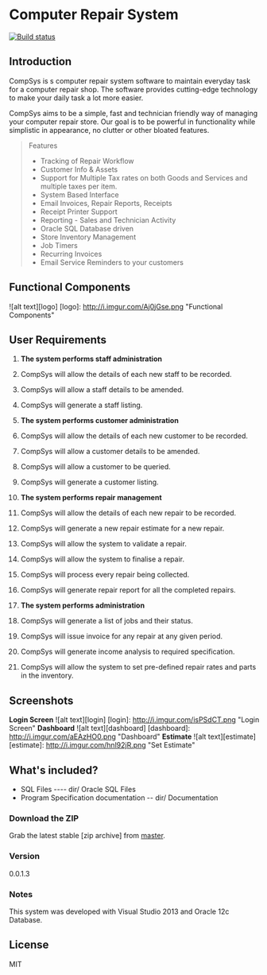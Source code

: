 Computer Repair System
==================

[![Build status](https://ci.appveyor.com/api/projects/status/52l6ceime3ah9lvx?svg=true)](https://ci.appveyor.com/project/codingbat/compsys)

## Introduction
CompSys is s computer repair system software to maintain everyday task for a computer repair shop. The software provides cutting-edge technology to make your daily task a lot more easier.

CompSys aims to be a simple, fast and technician friendly way of managing your computer repair store. Our goal is to be powerful in functionality while simplistic in appearance, no clutter or other bloated features.

> Features
> *	Tracking of Repair Workflow
> *	Customer Info & Assets
> *	Support for Multiple Tax rates on both Goods and Services and multiple taxes per item.
> *	System Based Interface
> *	Email Invoices, Repair Reports, Receipts
> *	Receipt Printer Support
> *	Reporting - Sales and Technician Activity
> *	Oracle SQL Database driven
> *	Store Inventory Management
> *	Job Timers
> *	Recurring Invoices
> *	Email Service Reminders to your customers

## Functional Components

![alt text][logo]
[logo]: http://i.imgur.com/Aj0jGse.png "Functional Components"

## User Requirements

1.	**The system performs staff administration**
  1.	CompSys will allow the details of each new staff to be recorded. 
  2.	CompSys will allow a staff details to be amended. 
  3.	CompSys will generate a staff listing.

2.	**The system performs customer administration**
  1.	CompSys will allow the details of each new customer to be recorded.
  2.	CompSys will allow a customer details to be amended.
  3.	CompSys will allow a customer to be queried. 
  4.	CompSys will generate a customer listing.

3.	**The system performs repair management**
  1.	CompSys will allow the details of each new repair to be recorded.
  2. CompSys will generate a new repair estimate for a new repair.
  3.	CompSys will allow the system to validate a repair. 
  4.	CompSys will allow the system to finalise a repair.
  5.	CompSys will process every repair being collected. 
  6.	CompSys will generate repair report for all the completed repairs.

4.	**The system performs administration**
  1.	CompSys will generate a list of jobs and their status.
  2.	CompSys will issue invoice for any repair at any given period.
  3.	CompSys will generate income analysis to required specification.
  4.	CompSys will allow the system to set pre-defined repair rates and parts in the inventory. 

## Screenshots
**Login Screen**
![alt text][login]
[login]: http://i.imgur.com/isPSdCT.png "Login Screen"
**Dashboard**
![alt text][dashboard]
[dashboard]: http://i.imgur.com/aEAzHO0.png "Dashboard"
**Estimate**
![alt text][estimate]
[estimate]: http://i.imgur.com/hnl92jR.png "Set Estimate"

## What's included?
 * SQL Files ---- dir/ Oracle SQL Files 
 * Program Specification documentation -- dir/ Documentation

### Download the ZIP

Grab the latest stable [zip archive] from [master](https://github.com/codingbat/Computer-Repair-System-2015/archive/master.zip).

### Version

0.0.1.3


### Notes

This system was developed with Visual Studio 2013 and Oracle 12c Database.


License
----

MIT

